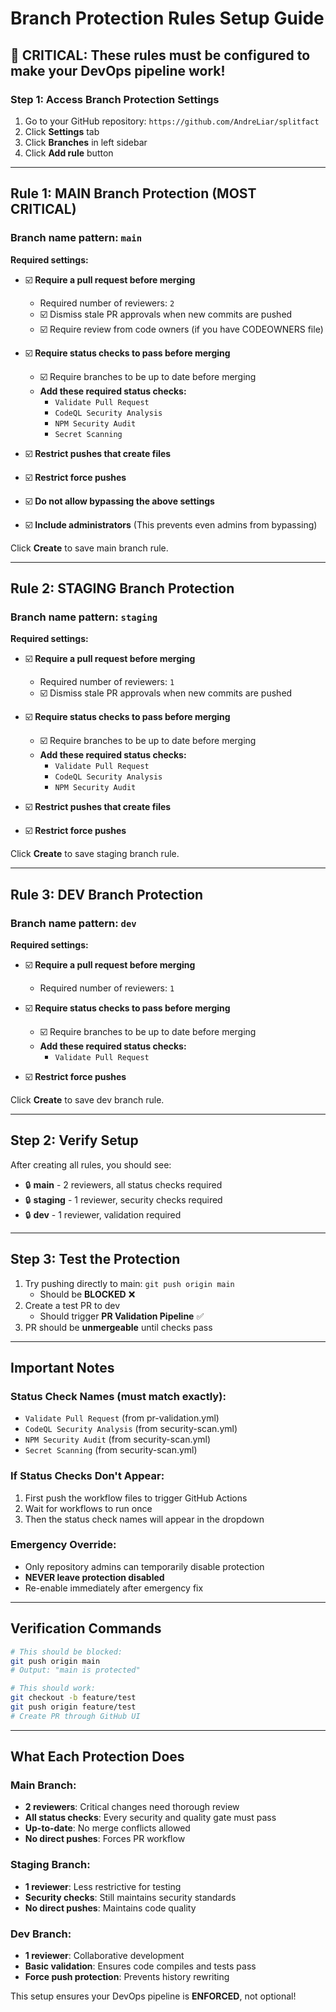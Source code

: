 # Branch Protection Rules Setup Guide

## 🚨 CRITICAL: These rules must be configured to make your DevOps pipeline work!

### Step 1: Access Branch Protection Settings

1. Go to your GitHub repository: `https://github.com/AndreLiar/splitfact`
2. Click **Settings** tab
3. Click **Branches** in left sidebar
4. Click **Add rule** button

---

## Rule 1: MAIN Branch Protection (MOST CRITICAL)

### Branch name pattern: `main`

**Required settings:**
- ☑️ **Require a pull request before merging**
  - Required number of reviewers: `2`
  - ☑️ Dismiss stale PR approvals when new commits are pushed
  - ☑️ Require review from code owners (if you have CODEOWNERS file)

- ☑️ **Require status checks to pass before merging**
  - ☑️ Require branches to be up to date before merging
  - **Add these required status checks:**
    - `Validate Pull Request`
    - `CodeQL Security Analysis`
    - `NPM Security Audit`
    - `Secret Scanning`

- ☑️ **Restrict pushes that create files**
- ☑️ **Restrict force pushes**
- ☑️ **Do not allow bypassing the above settings**
- ☑️ **Include administrators** (This prevents even admins from bypassing)

Click **Create** to save main branch rule.

---

## Rule 2: STAGING Branch Protection

### Branch name pattern: `staging`

**Required settings:**
- ☑️ **Require a pull request before merging**
  - Required number of reviewers: `1`
  - ☑️ Dismiss stale PR approvals when new commits are pushed

- ☑️ **Require status checks to pass before merging**
  - ☑️ Require branches to be up to date before merging
  - **Add these required status checks:**
    - `Validate Pull Request`
    - `CodeQL Security Analysis`
    - `NPM Security Audit`

- ☑️ **Restrict pushes that create files**
- ☑️ **Restrict force pushes**

Click **Create** to save staging branch rule.

---

## Rule 3: DEV Branch Protection

### Branch name pattern: `dev`

**Required settings:**
- ☑️ **Require a pull request before merging**
  - Required number of reviewers: `1`

- ☑️ **Require status checks to pass before merging**
  - ☑️ Require branches to be up to date before merging
  - **Add these required status checks:**
    - `Validate Pull Request`

- ☑️ **Restrict force pushes**

Click **Create** to save dev branch rule.

---

## Step 2: Verify Setup

After creating all rules, you should see:
- 🔒 **main** - 2 reviewers, all status checks required
- 🔒 **staging** - 1 reviewer, security checks required  
- 🔒 **dev** - 1 reviewer, validation required

---

## Step 3: Test the Protection

1. Try pushing directly to main: `git push origin main`
   - Should be **BLOCKED** ❌
2. Create a test PR to dev
   - Should trigger **PR Validation Pipeline** ✅
3. PR should be **unmergeable** until checks pass

---

## Important Notes

### Status Check Names (must match exactly):
- `Validate Pull Request` (from pr-validation.yml)
- `CodeQL Security Analysis` (from security-scan.yml)
- `NPM Security Audit` (from security-scan.yml)
- `Secret Scanning` (from security-scan.yml)

### If Status Checks Don't Appear:
1. First push the workflow files to trigger GitHub Actions
2. Wait for workflows to run once
3. Then the status check names will appear in the dropdown

### Emergency Override:
- Only repository admins can temporarily disable protection
- **NEVER leave protection disabled**
- Re-enable immediately after emergency fix

---

## Verification Commands

```bash
# This should be blocked:
git push origin main
# Output: "main is protected"

# This should work:
git checkout -b feature/test
git push origin feature/test
# Create PR through GitHub UI
```

---

## What Each Protection Does

### Main Branch:
- **2 reviewers**: Critical changes need thorough review
- **All status checks**: Every security and quality gate must pass
- **Up-to-date**: No merge conflicts allowed
- **No direct pushes**: Forces PR workflow

### Staging Branch:
- **1 reviewer**: Less restrictive for testing
- **Security checks**: Still maintains security standards
- **No direct pushes**: Maintains code quality

### Dev Branch:
- **1 reviewer**: Collaborative development
- **Basic validation**: Ensures code compiles and tests pass
- **Force push protection**: Prevents history rewriting

This setup ensures your DevOps pipeline is **ENFORCED**, not optional!
